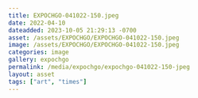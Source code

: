 ```yaml
---
title: EXPOCHGO-041022-150.jpeg
date: 2022-04-10
dateadded: 2023-10-05 21:29:13 -0700
asset: /assets/EXPOCHGO/EXPOCHGO-041022-150.jpeg
image: /assets/EXPOCHGO/EXPOCHGO-041022-150.jpeg
categories: image
gallery: expochgo
permalink: /media/expochgo/expochgo-041022-150-jpeg
layout: asset
tags: ["art", "times"]
--- 
```

